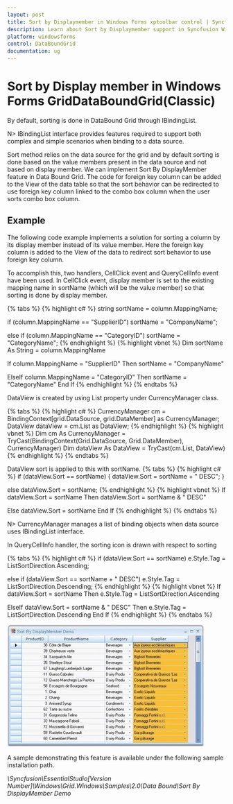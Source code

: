 ```yaml
---
layout: post
title: Sort by Displaymember in Windows Forms xptoolbar control | Syncfusion
description: Learn about Sort by Displaymember support in Syncfusion Windows Forms GridDataBoundGrid(Classic) control and more details.
platform: windowsforms
control: DataBoundGrid
documentation: ug
---
```


# Sort by Display member in Windows Forms GridDataBoundGrid(Classic)

By default, sorting is done in DataBound Grid through IBindingList.

N> IBindingList interface provides features required to support both complex and simple scenarios when binding to a data source.

Sort method relies on the data source for the grid and by default sorting is done based on the value members present in the data source and not based on display member. We can implement Sort By DisplayMember feature in Data Bound Grid. The code for foreign key column can be added to the View of the data table so that the sort behavior can be redirected to use foreign key column linked to the combo box column when the user sorts combo box column.

## Example

The following code example implements a solution for sorting a column by its display member instead of its value member. Here the foreign key column is added to the View of the data to redirect sort behavior to use foreign key column. 

To accomplish this, two handlers, CellClick event and QueryCellInfo event have been used. In CellClick event, display member is set to the existing mapping name in sortName (which will be the value member) so that sorting is done by display member.

{% tabs %}
{% highlight c# %}
string sortName = column.MappingName;

if (column.MappingName == "SupplierID")
    sortName = "CompanyName";

else if (column.MappingName == "CategoryID")
    sortName = "CategoryName";
{% endhighlight  %}
{% highlight vbnet %}
Dim sortName As String = column.MappingName

If column.MappingName = "SupplierID" Then
sortName = "CompanyName"

ElseIf column.MappingName = "CategoryID" Then
sortName = "CategoryName"
End If
{% endhighlight  %}
{% endtabs %}

DataView is created by using List property under CurrencyManager class.

{% tabs %}
{% highlight c# %}
CurrencyManager cm = BindingContext[grid.DataSource, grid.DataMember] as CurrencyManager;
DataView dataView = cm.List as DataView;
{% endhighlight  %}
{% highlight vbnet %}
Dim cm As CurrencyManager = TryCast(BindingContext(Grid.DataSource, Grid.DataMember), CurrencyManager)
Dim dataView As DataView = TryCast(cm.List, DataView)
{% endhighlight %}
{% endtabs %}

DataView sort is applied to this with sortName.
{% tabs %}
{% highlight c# %}
if (dataView.Sort == sortName)
{
    dataView.Sort = sortName + " DESC";
}

else
    dataView.Sort = sortName;
{% endhighlight %}
{% highlight vbnet %}
If dataView.Sort = sortName Then
dataView.Sort = sortName & " DESC"

Else
dataView.Sort = sortName
End If
{% endhighlight  %}
{% endtabs %}

N> CurrencyManager manages a list of binding objects when data source uses IBindingList interface.

In QueryCellInfo handler, the sorting icon is drawn with respect to sorting

{% tabs %}
{% highlight c# %}
if (dataView.Sort == sortName)
    e.Style.Tag = ListSortDirection.Ascending;

else if (dataView.Sort == sortName + " DESC")
    e.Style.Tag = ListSortDirection.Descending;
{% endhighlight  %}
{% highlight vbnet %}
If dataView.Sort = sortName Then
e.Style.Tag = ListSortDirection.Ascending

ElseIf dataView.Sort = sortName & " DESC" Then
e.Style.Tag = ListSortDirection.Descending
End If
{% endhighlight  %}
{% endtabs %}

![Sort-by-DisplayMember_img3](Sort-by-DisplayMember_images/Sort-by-DisplayMember_img3.jpeg)


A sample demonstrating this feature is available under the following sample installation path.

_<Install Location>\Syncfusion\EssentialStudio\[Version Number]\Windows\Grid.Windows\Samples\2.0\Data Bound\Sort By DisplayMember Demo_

